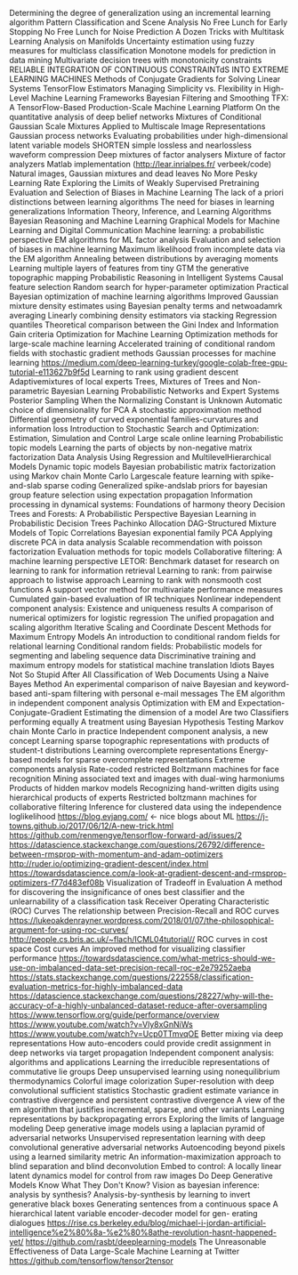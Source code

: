 Determining the degree of generalization using an incremental learning algorithm
Pattern Classification and Scene Analysis
No Free Lunch for Early Stopping
No Free Lunch for Noise Prediction
A Dozen Tricks with Multitask Learning
Analysis on Manifolds
Uncertainty estimation using fuzzy measures for multiclass classification
Monotone models for prediction in data mining
Multivariate decision trees with monotonicity constraints
RELIABLE INTEGRATION OF CONTINUOUS CONSTRAINTdS INTO EXTREME LEARNING MACHINES
Methods of Conjugate Gradients for Solving Linear Systems
TensorFlow Estimators Managing Simplicity vs. Flexibility in High-Level Machine Learning Frameworks
Bayesian Filtering and Smoothing
TFX: A TensorFlow-Based Production-Scale Machine Learning Platform
On the quantitative analysis of deep belief networks
Mixtures of Conditional Gaussian Scale Mixtures Applied to Multiscale Image Representations
Gaussian process networks
Evaluating probabilities under high-dimensional latent variable models
SHORTEN simple lossless and nearlossless waveform compression
Deep mixtures of factor analysers
Mixture of factor analyzers Matlab implementation (http://lear.inrialpes.fr/ verbeek/code)
Natural images, Gaussian mixtures and dead leaves
No More Pesky Learning Rate
Exploring the Limits of Weakly Supervised Pretraining
Evaluation and Selection of Biases in Machine Learning
The lack of a priori distinctions between learning algorithms
The need for biases in learning generalizations
Information Theory, Inference, and Learning Algorithms
Bayesian Reasoning and Machine Learning
Graphical Models for Machine Learning and Digital Communication
Machine learning: a probabilistic perspective
EM algorithms for ML factor analysis
Evaluation and selection of biases in machine learning
Maximum likelihood from incomplete data via the EM algorithm
Annealing between distributions by averaging moments
Learning multiple layers of features from tiny 
GTM the generative topographic mapping
Probabilistic Reasoning in Intelligent Systems
Causal feature selection
Random search for hyper-parameter optimization
Practical Bayesian optimization of machine learning algorithms
Improved Gaussian mixture density estimates using Bayesian penalty terms and netwoadamrk averaging
Linearly combining density estimators via stacking
Regression quantiles
Theoretical comparison between the Gini Index and Information Gain criteria
Optimization for Machine Learning
Optimization methods for large-scale machine learning
Accelerated training of conditional random fields with stochastic gradient methods
Gaussian processes for machine learning
https://medium.com/deep-learning-turkey/google-colab-free-gpu-tutorial-e113627b9f5d
Learning to rank using gradient descent
Adaptivemixtures of local experts
Trees, Mixtures of Trees and Non-parametric Bayesian Learning
Probabilistic Networks and Expert Systems
Posterior Sampling When the Normalizing Constant is Unknown
Automatic choice of dimensionality for PCA
A stochastic approximation method
Differential geometry of curved exponential families-curvatures and information loss
Introduction to Stochastic Search and Optimization: Estimation, Simulation and Control
Large scale online learning
Probabilistic topic models
Learning the parts of objects by non-negative matrix factorization
Data Analysis Using Regression and MultilevelHierarchical Models
Dynamic topic models
Bayesian probabilistic matrix factorization using Markov chain Monte Carlo
Largescale feature learning with spike-and-slab sparse coding
Generalized spike-andslab priors for bayesian group feature selection using expectation propagation
Information processing in dynamical systems: Foundations of harmony theory
Decision Trees and Forests: A Probabilistic Perspective
Bayesian Learning in Probabilistic Decision Trees
Pachinko Allocation DAG-Structured Mixture Models of Topic Correlations
Bayesian exponential family PCA
Applying discrete PCA in data analysis
Scalable recommendation with poisson factorization
Evaluation methods for topic models
Collaborative filtering: A machine learning perspective
LETOR: Benchmark dataset for research on learning to rank for information retrieval
Learning to rank: from pairwise approach to listwise approach
Learning to rank with nonsmooth cost functions
A support vector method for multivariate performance measures
Cumulated gain-based evaluation of IR techniques
Nonlinear independent component analysis: Existence and uniqueness results
A comparison of numerical optimizers for logistic regression
The unified propagation and scaling algorithm
Iterative Scaling and Coordinate Descent Methods for Maximum Entropy Models
An introduction to conditional random fields for relational learning
Conditional random fields: Probabilistic models for segmenting and labeling sequence data
Discriminative training and maximum entropy models for statistical machine translation
Idiots Bayes Not So Stupid After All
Classification of Web Documents Using a Naive Bayes Method
An experimental comparison of naive Bayesian and keyword-based anti-spam filtering with personal e-mail messages
The EM algorithm in independent component analysis
Optimization with EM and Expectation-Conjugate-Gradient
Estimating the dimension of a model
Are two Classifiers performing equally A treatment using Bayesian Hypothesis Testing
Markov chain Monte Carlo in practice
Independent component analysis, a new concept
Learning sparse topographic representations with products of student-t distributions
Learning overcomplete representations
Energy-based models for sparse overcomplete representations
Extreme components analysis
Rate-coded restricted Boltzmann machines for face recognition
Mining associated text and images with dual-wing harmoniums
Products of hidden markov models
Recognizing hand-written digits using hierarchical products of experts
Restricted boltzmann machines for collaborative filtering
Inference for clustered data using the independence loglikelihood
https://blog.evjang.com/ <- nice blogs about ML
https://j-towns.github.io/2017/06/12/A-new-trick.html
https://github.com/renmengye/tensorflow-forward-ad/issues/2
https://datascience.stackexchange.com/questions/26792/difference-between-rmsprop-with-momentum-and-adam-optimizers
http://ruder.io/optimizing-gradient-descent/index.html
https://towardsdatascience.com/a-look-at-gradient-descent-and-rmsprop-optimizers-f77d483ef08b
Visualization of Tradeoff in Evaluation
A method for discovering the insignificance of ones best classifier and the unlearnability of a classification task
Receiver Operating Characteristic (ROC) Curves
The relationship between Precision-Recall and ROC curves
https://lukeoakdenrayner.wordpress.com/2018/01/07/the-philosophical-argument-for-using-roc-curves/
http://people.cs.bris.ac.uk/~flach/ICML04tutorial//
ROC curves in cost space
Cost curves An improved method for visualizing classifier performance
https://towardsdatascience.com/what-metrics-should-we-use-on-imbalanced-data-set-precision-recall-roc-e2e79252aeba
https://stats.stackexchange.com/questions/222558/classification-evaluation-metrics-for-highly-imbalanced-data
https://datascience.stackexchange.com/questions/28227/why-will-the-accuracy-of-a-highly-unbalanced-dataset-reduce-after-oversampling
https://www.tensorflow.org/guide/performance/overview
https://www.youtube.com/watch?v=Vly8xGnNiWs
https://www.youtube.com/watch?v=Ucp0TTmvqOE
Better mixing via deep representations
How auto-encoders could provide credit assignment in deep networks via target propagation
Independent component analysis: algorithms and applications
Learning the irreducible representations of commutative lie groups
Deep unsupervised learning using nonequilibrium thermodynamics
Colorful image colorization
Super-resolution with deep convolutional sufficient statistics
Stochastic gradient estimate variance in contrastive divergence and persistent contrastive divergence
A view of the em algorithm that justifies incremental, sparse, and other variants
Learning representations by backpropagating errors
Exploring the limits of language modeling
Deep generative image models using a laplacian pyramid of adversarial networks
Unsupervised representation learning with deep convolutional generative adversarial networks
Autoencoding beyond pixels using a learned similarity metric
An information-maximization approach to blind separation and blind deconvolution
Embed to control: A locally linear latent dynamics model for control from raw images
Do Deep Generative Models Know What They Don't Know?
Vision as bayesian inference: analysis by synthesis?
Analysis-by-synthesis by learning to invert generative black boxes
Generating sentences from a continuous space
A hierarchical latent variable encoder-decoder model for gen- erating dialogues
https://rise.cs.berkeley.edu/blog/michael-i-jordan-artificial-intelligence%e2%80%8a-%e2%80%8athe-revolution-hasnt-happened-yet/
https://github.com/rasbt/deeplearning-models
The Unreasonable Effectiveness of Data
Large-Scale Machine Learning at Twitter
https://github.com/tensorflow/tensor2tensor